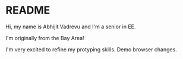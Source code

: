 # README

Hi, my name is Abhijit Vadrevu and I'm a senior in EE.

I'm originally from the Bay Area!

I'm very excited to refine my protyping skills. Demo browser changes.
